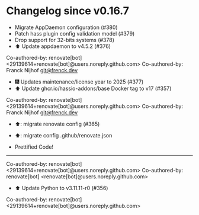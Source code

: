 # Changelog since v0.16.7
- Migrate AppDaemon configuration (#380) 
- Patch hass plugin config validation model (#379) 
- Drop support for 32-bits systems (#378) 
- ⬆️ Update appdaemon to v4.5.2 (#376)

Co-authored-by: renovate[bot] <29139614+renovate[bot]@users.noreply.github.com>
Co-authored-by: Franck Nijhof <git@frenck.dev> 
- 🎆 Updates maintenance/license year to 2025 (#377) 
- ⬆️ Update ghcr.io/hassio-addons/base Docker tag to v17 (#357)

Co-authored-by: renovate[bot] <29139614+renovate[bot]@users.noreply.github.com>
Co-authored-by: Franck Nijhof <git@frenck.dev> 
- ⬆️: migrate renovate config (#365)

* ⬆️: migrate config .github/renovate.json

* Prettified Code!

---------

Co-authored-by: renovate[bot] <29139614+renovate[bot]@users.noreply.github.com>
Co-authored-by: renovate[bot] <renovate[bot]@users.noreply.github.com> 
- ⬆️ Update Python to v3.11.11-r0 (#356)

Co-authored-by: renovate[bot] <29139614+renovate[bot]@users.noreply.github.com> 
